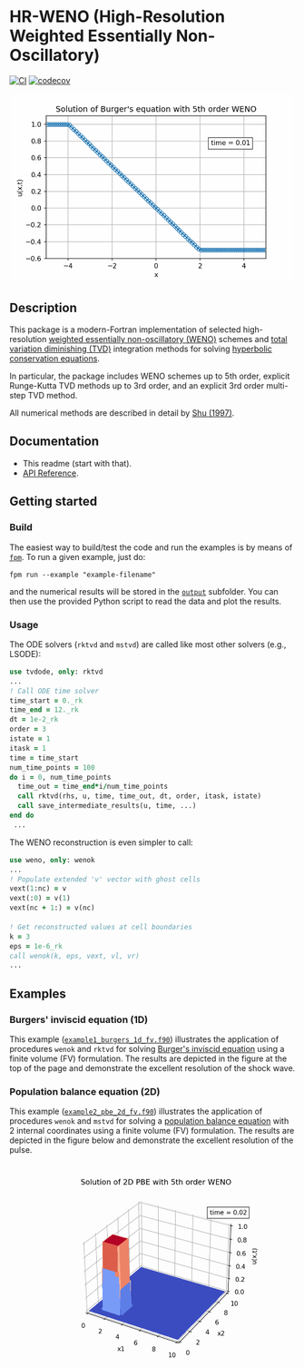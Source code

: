 # HR-WENO (High-Resolution Weighted Essentially Non-Oscillatory)

[![CI](https://github.com/HugoMVale/HR-WENO/actions/workflows/CI.yml/badge.svg)](https://github.com/HugoMVale/HR-WENO/actions)
[![codecov](https://codecov.io/gh/HugoMVale/HR-WENO/branch/main/graph/badge.svg?token=1XL5LQSO9P)](https://codecov.io/gh/HugoMVale/HR-WENO)

<p align="center">
  <img src="output/example1/example1d.gif" width="500" alt="Solution of Burger's equation with 5th order WENO">
</p>

## Description

This package is a modern-Fortran implementation of selected high-resolution [weighted essentially non-oscillatory (WENO)](https://en.wikipedia.org/wiki/WENO_methods) schemes and [total variation diminishing (TVD)](https://en.wikipedia.org/wiki/Total_variation_diminishing) integration methods for solving [hyperbolic conservation equations](https://en.wikipedia.org/wiki/Hyperbolic_partial_differential_equation).

In particular, the package includes WENO schemes up to 5th order, explicit Runge-Kutta TVD methods up to 3rd order, and an explicit 3rd order multi-step TVD method.  

All numerical methods are described in detail by [Shu (1997)](doc/Shu-WENO-notes.pdf).

## Documentation 

* This readme (start with that).
* [API Reference](https://hugomvale.github.io/HR-WENO/).

## Getting started

### Build

The easiest way to build/test the code and run the examples is by means of [`fpm`](https://fpm.fortran-lang.org/en/index.html). To run a given example, just do:

```
fpm run --example "example-filename"
```

and the numerical results will be stored in the [`output`](/output) subfolder. You can then use the provided Python script to read the data and plot the results.

### Usage

The ODE solvers (`rktvd` and `mstvd`) are called like most other solvers (e.g., LSODE): 

```fortran
use tvdode, only: rktvd
...
! Call ODE time solver
time_start = 0._rk
time_end = 12._rk
dt = 1e-2_rk
order = 3
istate = 1
itask = 1
time = time_start
num_time_points = 100
do i = 0, num_time_points
  time_out = time_end*i/num_time_points
  call rktvd(rhs, u, time, time_out, dt, order, itask, istate)
  call save_intermediate_results(u, time, ...)
end do
 ...
 ```
 
 The WENO reconstruction is even simpler to call:
 
 ```fortran
use weno, only: wenok
...
! Populate extended 'v' vector with ghost cells
vext(1:nc) = v
vext(:0) = v(1)
vext(nc + 1:) = v(nc)

! Get reconstructed values at cell boundaries
k = 3
eps = 1e-6_rk
call wenok(k, eps, vext, vl, vr)
...
```

## Examples

### Burgers' inviscid equation (1D)

This example ([`example1_burgers_1d_fv.f90`](/example/example1_burgers_1d_fv.f90)) illustrates the application of procedures `wenok` and `rktvd` for solving [Burger's inviscid equation](https://en.wikipedia.org/wiki/Burgers%27_equation) using a finite volume (FV) formulation. The results are depicted in the figure at the top of the page and demonstrate the excellent resolution of the shock wave.

### Population balance equation (2D)
This example ([`example2_pbe_2d_fv.f90`](/example/example2_pbe_2d_fv.f90)) illustrates the application of procedures `wenok` and `mstvd` for solving a [population balance equation](https://en.wikipedia.org/wiki/Population_balance_equation) with 2 internal coordinates using a finite volume (FV) formulation. The results are depicted in the figure below and demonstrate the excellent resolution of the pulse.

<p align="center">
  <img src="output/example2/example2d.gif" width="600" alt="Solution of 2D PBE with 5th order WENO">
</p>

